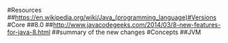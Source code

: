 #Resources
##https://en.wikipedia.org/wiki/Java_(programming_language)#Versions
#Core
##8.0
##http://www.javacodegeeks.com/2014/03/8-new-features-for-java-8.html
##summary of the new changes
#Concepts
##JVM
